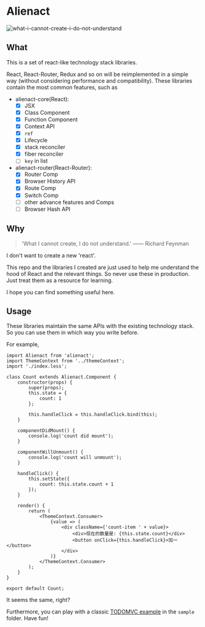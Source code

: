 # Alienact

![what-i-cannot-create-i-do-not-understand](./docs/quote-what-i-cannot-create-i-do-not-understand-richard-feynman-228644.jpg)

## What

This is a set of react-like technology stack libraries.

React, React-Router, Redux and so on will be reimplemented in a simple way (without considering performance and compatibility). These libraries contain the most common features, such as

- alienact-core(React):
  - [x] JSX
  - [x] Class Component
  - [x] Function Component
  - [x] Context API
  - [x] `ref`
  - [x] Lifecycle
  - [x] stack reconciler
  - [x] fiber reconciler
  - [ ] `key` in list
- alienact-router(React-Router):
  - [x] Router Comp
  - [x] Browser History API
  - [x] Route Comp
  - [x] Switch Comp
  - [ ] other advance features and Comps
  - [ ] Browser Hash API

## Why

> 'What I cannot create, I do not understand.'   —— Richard Feynman

I don't want to create a new 'react'.

This repo and the libraries I created are just used to help me understand the hood of React and the relevant things. So never use these in production. Just treat them as a resource for learning.

I hope you can find something useful here.

## Usage

These libraries maintain the same APIs with the existing technology stack. So you can use them in which way you write before.

For example,

```JSX
import Alienact from 'alienact';
import ThemeContext from '../themeContext';
import './index.less';

class Count extends Alienact.Component {
    constructor(props) {
        super(props);
        this.state = {
            count: 1
        };

        this.handleClick = this.handleClick.bind(this);
    }

    componentDidMount() {
        console.log('count did mount');
    }

    componentWillUnmount() {
        console.log('count will unmount');
    }

    handleClick() {
        this.setState({
            count: this.state.count + 1
        });
    }

    render() {
        return (
            <ThemeContext.Consumer>
                {value => (
                    <div className={'count-item ' + value}>
                        <div>现在的数量是: {this.state.count}</div>
                        <button onClick={this.handleClick}>加一</button>
                    </div>
                )}
            </ThemeContext.Consumer>
        );
    }
}

export default Count;
```

It seems the same, right?

Furthermore, you can play with a classic [TODOMVC example](https://alienzhou.github.io/react-learning/alienact/todo) in the `sample` folder. Have fun!
